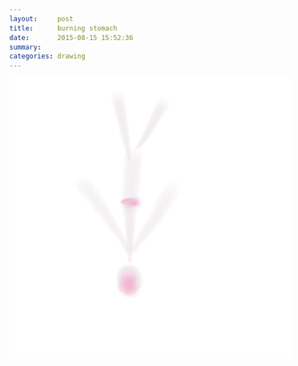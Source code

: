 ```yaml
---
layout:     post
title:      burning stomach
date:       2015-08-15 15:52:36
summary:    
categories: drawing
---
```

![burning stomach](/images/_diary/burning-stomach.png "It's almost like hunger.")